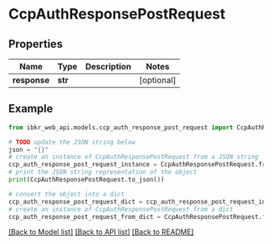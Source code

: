 # CcpAuthResponsePostRequest


## Properties

Name | Type | Description | Notes
------------ | ------------- | ------------- | -------------
**response** | **str** |  | [optional] 

## Example

```python
from ibkr_web_api.models.ccp_auth_response_post_request import CcpAuthResponsePostRequest

# TODO update the JSON string below
json = "{}"
# create an instance of CcpAuthResponsePostRequest from a JSON string
ccp_auth_response_post_request_instance = CcpAuthResponsePostRequest.from_json(json)
# print the JSON string representation of the object
print(CcpAuthResponsePostRequest.to_json())

# convert the object into a dict
ccp_auth_response_post_request_dict = ccp_auth_response_post_request_instance.to_dict()
# create an instance of CcpAuthResponsePostRequest from a dict
ccp_auth_response_post_request_from_dict = CcpAuthResponsePostRequest.from_dict(ccp_auth_response_post_request_dict)
```
[[Back to Model list]](../README.md#documentation-for-models) [[Back to API list]](../README.md#documentation-for-api-endpoints) [[Back to README]](../README.md)


